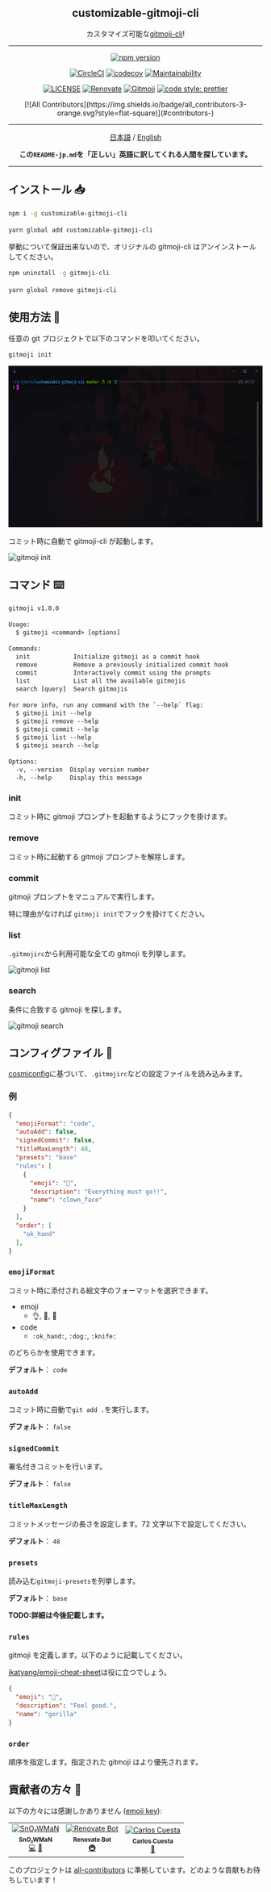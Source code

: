 <h2 align="center">customizable-gitmoji-cli</h2>

<p align="center">カスタマイズ可能な<a href="https://github.com/carloscuesta/gitmoji-cli">gitmoji-cli</a>!</p>

---

<p align="center">
<a href="https://www.npmjs.com/package/customizable-gitmoji-cli"><img src="https://img.shields.io/npm/v/customizable-gitmoji-cli?style=for-the-badge&logo=npm" alt="npm version"/></a>

<p>
<div align="center">

[![CircleCI](https://circleci.com/gh/SnO2WMaN/customizable-gitmoji-cli.svg?style=svg)](https://circleci.com/gh/SnO2WMaN/customizable-gitmoji-cli)
[![codecov](https://codecov.io/gh/SnO2WMaN/customizable-gitmoji-cli/branch/master/graph/badge.svg)](https://codecov.io/gh/SnO2WMaN/customizable-gitmoji-cli)
[![Maintainability](https://api.codeclimate.com/v1/badges/2cff863272e7a47dd100/maintainability)](https://codeclimate.com/github/SnO2WMaN/customizable-gitmoji-cli/maintainability)

</div>
</p>

<p>
<div align="center">

[![LICENSE](https://img.shields.io/github/license/conten2/eslint-config?style=flat-square)](https://www.npmjs.com/package/@conten2/eslint-config)
[![Renovate](https://img.shields.io/badge/renovate-enabled-25c4c3.svg?style=flat-square)](https://renovatebot.com/)
[![Gitmoji](https://img.shields.io/badge/gitmoji-%20😜%20😍-FFDD67.svg?style=flat-square)](https://gitmoji.carloscuesta.me)
[![code style: prettier](https://img.shields.io/badge/code_style-prettier-ff69b4.svg?style=flat-square)](https://github.com/prettier/prettier)

</div>
</p>

<p>
<div align="center">
<!-- ALL-CONTRIBUTORS-BADGE:START - Do not remove or modify this section -->[![All Contributors](https://img.shields.io/badge/all_contributors-3-orange.svg?style=flat-square)](#contributors-)<!-- ALL-CONTRIBUTORS-BADGE:END -->
</div>
</p>

---

<p >

<div align="center">

[日本語](https://github.com/SnO2WMaN/customizable-gitmoji-cli/blob/master/README-jp.md) / [English](https://github.com/SnO2WMaN/customizable-gitmoji-cli#readme)

**この`README-jp.md`を「正しい」英語に訳してくれる人間を探しています。**

</div>

</p>

---

## インストール 📥

```bash
npm i -g customizable-gitmoji-cli

yarn global add customizable-gitmoji-cli
```

挙動について保証出来ないので、オリジナルの gitmoji-cli はアンインストールしてください。

```bash
npm uninstall -g gitmoji-cli

yarn global remove gitmoji-cli
```

## 使用方法 🧰

任意の git プロジェクトで以下のコマンドを叩いてください。

```bash
gitmoji init
```

![gitmoji init](gifs/init.gif)

コミット時に自動で gitmoji-cli が起動します。

![gitmoji init](gifs/commit.gif)

## コマンド ⌨️

```
gitmoji v1.0.0

Usage:
  $ gitmoji <command> [options]

Commands:
  init            Initialize gitmoji as a commit hook
  remove          Remove a previously initialized commit hook
  commit          Interactively commit using the prompts
  list            List all the available gitmojis
  search [query]  Search gitmojis

For more info, run any command with the `--help` flag:
  $ gitmoji init --help
  $ gitmoji remove --help
  $ gitmoji commit --help
  $ gitmoji list --help
  $ gitmoji search --help

Options:
  -v, --version  Display version number
  -h, --help     Display this message
```

### init

コミット時に gitmoji プロンプトを起動するようにフックを掛けます。

### remove

コミット時に起動する gitmoji プロンプトを解除します。

### commit

gitmoji プロンプトをマニュアルで実行します。

特に理由がなければ `gitmoji init`でフックを掛けてください。

### list

`.gitmojirc`から利用可能な全ての gitmoji を列挙します。

![gitmoji list](gifs/list.gif)

### search

条件に合致する gitmoji を探します。

![gitmoji search](gifs/search.gif)

## コンフィグファイル 🔧

[cosmiconfig](https://github.com/davidtheclark/cosmiconfig)に基づいて、`.gitmojirc`などの設定ファイルを読み込みます。

### 例

```json
{
  "emojiFormat": "code",
  "autoAdd": false,
  "signedCommit": false,
  "titleMaxLength": 48,
  "presets": "base"
  "rules": [
    {
      "emoji": "🤡",
      "description": "Everything must go!!",
      "name": "clown_face"
    }
  ],
  "order": [
    "ok_hand"
  ],
}
```

### `emojiFormat`

コミット時に添付される絵文字のフォーマットを選択できます。

- emoji
  - 👌, 🐶, 🔪
- code
  - `:ok_hand:`, `:dog:`, `:knife:`

のどちらかを使用できます。

**デフォルト**： `code`

### `autoAdd`

コミット時に自動で`git add .`を実行します。

**デフォルト**： `false`

### `signedCommit`

署名付きコミットを行います。

**デフォルト**： `false`

### `titleMaxLength`

コミットメッセージの長さを設定します。72 文字以下で設定してください。

**デフォルト**： `48`

### `presets`

読み込む`gitmoji-presets`を列挙します。

**デフォルト**： `base`

**TODO:詳細は今後記載します。**

### `rules`

gitmoji を定義します。以下のように記載してください。

[ikatyang/emoji-cheat-sheet](https://github.com/ikatyang/emoji-cheat-sheet)は役に立つでしょう。

```json
{
  "emoji": "🦍",
  "description": "Feel good.",
  "name": "gorilla"
}
```

### `order`

順序を指定します。指定された gitmoji はより優先されます。

## 貢献者の方々 👥

以下の方々には感謝しかありません ([emoji key](https://allcontributors.org/docs/en/emoji-key)):

<!-- ALL-CONTRIBUTORS-LIST:START - Do not remove or modify this section -->
<!-- prettier-ignore-start -->
<!-- markdownlint-disable -->
<table>
  <tr>
    <td align="center"><a href="https://sno2wman.dev/"><img src="https://avatars3.githubusercontent.com/u/15155608?v=4" width="100px;" alt="SnO₂WMaN"/><br /><sub><b>SnO₂WMaN</b></sub></a><br /><a href="https://github.com/SnO2WMaN/customizable-gitmoji-cli/commits?author=SnO2WMaN" title="Code">💻</a> <a href="#maintenance-SnO2WMaN" title="Maintenance">🚧</a></td>
    <td align="center"><a href="https://renovatebot.com"><img src="https://avatars0.githubusercontent.com/u/25180681?v=4" width="100px;" alt="Renovate Bot"/><br /><sub><b>Renovate Bot</b></sub></a><br /><a href="#infra-renovate-bot" title="Infrastructure (Hosting, Build-Tools, etc)">🚇</a></td>
    <td align="center"><a href="https://carloscuesta.me"><img src="https://avatars1.githubusercontent.com/u/7629661?v=4" width="100px;" alt="Carlos Cuesta"/><br /><sub><b>Carlos Cuesta</b></sub></a><br /><a href="#ideas-carloscuesta" title="Ideas, Planning, & Feedback">🤔</a></td>
  </tr>
</table>

<!-- markdownlint-enable -->
<!-- prettier-ignore-end -->

<!-- ALL-CONTRIBUTORS-LIST:END -->

このプロジェクトは [all-contributors](https://github.com/all-contributors/all-contributors) に準拠しています。どのような貢献もお待ちしています！
